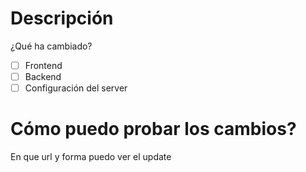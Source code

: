 # Descripción
¿Qué ha cambiado?

- [ ] Frontend
- [ ] Backend
- [ ] Configuración del server

# Cómo puedo probar los cambios?
En que url y forma puedo ver el update
